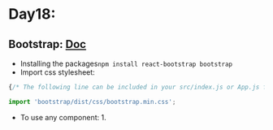 # Day18:

## Bootstrap: [Doc](https://react-bootstrap.github.io/getting-started/introduction)
* Installing the packages`npm install react-bootstrap bootstrap`
* Import css stylesheet: 
```js
{/* The following line can be included in your src/index.js or App.js file*/}

import 'bootstrap/dist/css/bootstrap.min.css';
```
* To use any component:
   1. 